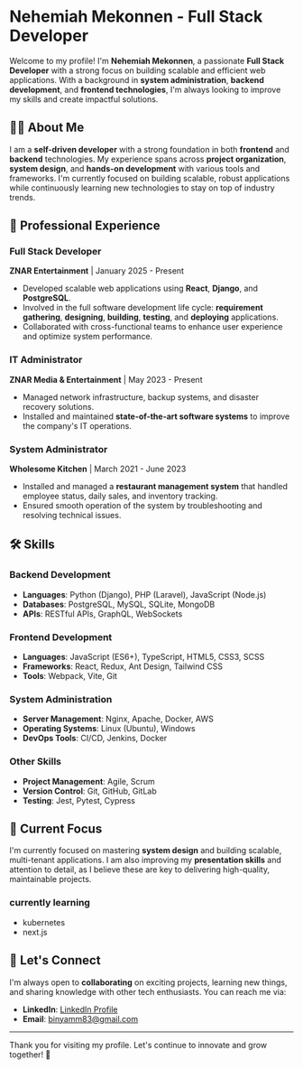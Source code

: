 # Nehemiah Mekonnen - Full Stack Developer

Welcome to my profile! I'm **Nehemiah Mekonnen**, a passionate **Full Stack Developer** with a strong focus on building scalable and efficient web applications. With a background in **system administration**, **backend development**, and **frontend technologies**, I'm always looking to improve my skills and create impactful solutions.

## 🧑‍💻 About Me

I am a **self-driven developer** with a strong foundation in both **frontend** and **backend** technologies. My experience spans across **project organization**, **system design**, and **hands-on development** with various tools and frameworks. I'm currently focused on building scalable, robust applications while continuously learning new technologies to stay on top of industry trends.

## 💼 Professional Experience

### **Full Stack Developer**  
**ZNAR Entertainment** | January 2025 - Present  
- Developed scalable web applications using **React**, **Django**, and **PostgreSQL**.  
- Involved in the full software development life cycle: **requirement gathering**, **designing**, **building**, **testing**, and **deploying** applications.  
- Collaborated with cross-functional teams to enhance user experience and optimize system performance.

### **IT Administrator**  
**ZNAR Media & Entertainment** | May 2023 - Present  
- Managed network infrastructure, backup systems, and disaster recovery solutions.  
- Installed and maintained **state-of-the-art software systems** to improve the company's IT operations.

### **System Administrator**  
**Wholesome Kitchen** | March 2021 - June 2023  
- Installed and managed a **restaurant management system** that handled employee status, daily sales, and inventory tracking.  
- Ensured smooth operation of the system by troubleshooting and resolving technical issues.

## 🛠️ Skills

### **Backend Development**  
- **Languages**: Python (Django), PHP (Laravel), JavaScript (Node.js)  
- **Databases**: PostgreSQL, MySQL, SQLite, MongoDB  
- **APIs**: RESTful APIs, GraphQL, WebSockets

### **Frontend Development**  
- **Languages**: JavaScript (ES6+), TypeScript, HTML5, CSS3, SCSS  
- **Frameworks**: React, Redux, Ant Design, Tailwind CSS  
- **Tools**: Webpack, Vite, Git

### **System Administration**  
- **Server Management**: Nginx, Apache, Docker, AWS  
- **Operating Systems**: Linux (Ubuntu), Windows  
- **DevOps Tools**: CI/CD, Jenkins, Docker

### **Other Skills**  
- **Project Management**: Agile, Scrum  
- **Version Control**: Git, GitHub, GitLab  
- **Testing**: Jest, Pytest, Cypress

## 🌱 Current Focus

I'm currently focused on mastering **system design** and building scalable, multi-tenant applications. I am also improving my **presentation skills** and attention to detail, as I believe these are key to delivering high-quality, maintainable projects.

### currently learning 
- kubernetes
- next.js

## 📣 Let's Connect

I'm always open to **collaborating** on exciting projects, learning new things, and sharing knowledge with other tech enthusiasts. You can reach me via:

- **LinkedIn**: [LinkedIn Profile](https://www.linkedin.com/in/nehemiahmekonne)  
- **Email**: [binyamm83@gmail.com](mailto:binyamm83@gmail.com)

---

Thank you for visiting my profile. Let's continue to innovate and grow together! 🚀
